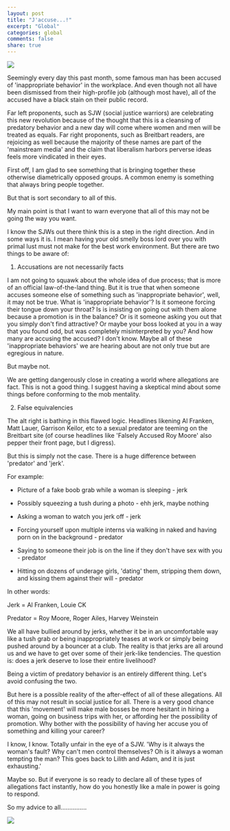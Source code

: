 ```yaml
---
layout: post
title: "J'accuse...!"
excerpt: "Global"
categories: global
comments: false
share: true
---
```




![](http://gijonlinenews.com/wp-content/uploads/2017/06/Accusation-1.jpg)



Seemingly every day this past month, some famous man has been accused of 'inappropriate behavior' in the workplace. And even though not all have been dismissed from their high-profile job (although most have), all of the accused have a black stain on their public record.



Far left proponents, such as SJW (social justice warriors) are celebrating this new revolution because of the thought that this is a cleansing of predatory behavior and a new day will come where women and men will be treated as equals. Far right proponents, such as Breitbart readers, are rejoicing as well because the majority of these names are part of the 'mainstream media' and the claim that liberalism harbors perverse ideas feels more vindicated in their eyes.



First off, I am glad to see something that is bringing together these otherwise diametrically opposed groups. A common enemy is something that always bring people together.



But that is sort secondary to all of this.



My main point is that I want to warn everyone that all of this may not be going the way you want.



I know the SJWs out there think this is a step in the right direction. And in some ways it is. I mean having your old smelly boss lord over you with primal lust must not make for the best work environment. But there are two things to be aware of:


1. Accusations are not necessarily facts


I am not going to squawk about the whole idea of due process; that is more of an official law-of-the-land thing. But it is true that when someone accuses someone else of something such as 'inappropriate behavior', well, it may not be true. What is 'inappropriate behavior'? Is it someone forcing their tongue down your throat? Is is insisting on going out with them alone because a promotion is in the balance? Or is it someone asking you out that you simply don't find attractive? Or maybe your boss looked at you in a way that you found odd, but was completely misinterpreted by you? And how many are accusing the accused? I don't know. Maybe all of these 'inappropriate behaviors' we are hearing about are not only true but are egregious in nature.


But maybe not.



We are getting dangerously close in creating a world where allegations are fact. This is not a good thing. I suggest having a skeptical mind about some things before conforming to the mob mentality. 


2. False equivalencies


The alt right is bathing in this flawed logic. Headlines likening Al Franken, Matt Lauer, Garrison Keilor, etc to a sexual predator are teeming on the Breitbart site (of course headlines like 'Falsely Accused Roy Moore' also pepper their front page, but I digress). 


But this is simply not the case. There is a huge difference between 'predator' and 'jerk'.


For example: 

- Picture of a fake boob grab while a woman is sleeping - jerk

- Possibly squeezing a tush during a photo - ehh jerk, maybe nothing

- Asking a woman to watch you jerk off - jerk 

- Forcing yourself upon multiple interns via walking in naked and having porn on in the background - predator

- Saying to someone their job is on the line if they don't have sex with you - predator

- Hitting on dozens of underage girls, 'dating' them, stripping them down, and kissing them against their will - predator

In other words:

Jerk = Al Franken, Louie CK

Predator = Roy Moore, Roger Ailes, Harvey Weinstein




We all have bullied around by jerks, whether it be in an uncomfortable way like a tush grab or being inappropriately teases at work or simply being pushed around by a bouncer at a club. The reality is that jerks are all around us and we have to get over some of their jerk-like tendencies. The question is: does a jerk deserve to lose their entire livelihood? 

Being a victim of predatory behavior is an entirely different thing. Let's avoid confusing the two.





But here is a possible reality of the after-effect of all of these allegations. All of this may not result in social justice for all. There is a very good chance that this 'movement' will make male bosses be more hesitant in hiring a woman, going on business trips with her, or affording her the possibility of promotion. Why bother with the possibility of having her accuse you of something and killing your career? 


I know, I know. Totally unfair in the eye of a SJW. 'Why is it always the woman's fault? Why can't men control themselves? Oh is it always a woman tempting the man? This goes back to Lilith and Adam, and it is just exhausting.'


Maybe so. But if everyone is so ready to declare all of these types of allegations fact instantly, how do you honestly like a male in power is going to respond.


So my advice to all...............



![](https://i.pinimg.com/originals/71/bd/8d/71bd8d56d5ed8bab3b8fd05605d81ca6.jpg)


